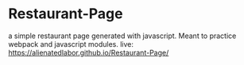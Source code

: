 # Restaurant-Page
a simple restaurant page generated with javascript. Meant to practice webpack and javascript modules.
live: https://alienatedlabor.github.io/Restaurant-Page/
